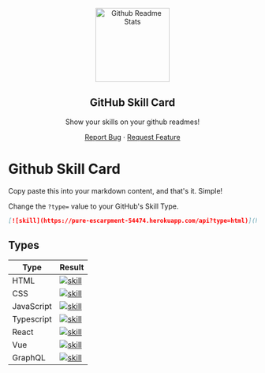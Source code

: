 <p align="center">
 <img width="150px" src="https://imgkr.cn-bj.ufileos.com/056279b6-f2c1-4bdd-8ced-0a5b31d567d9.png" align="center" alt="Github Readme Stats" /> 
 <h2 align="center">GitHub Skill Card</h2>
 <p align="center"> Show your skills on your github readmes!</p>
</p>
<p align="center">
  <a href="https://github.com/betterTisen/github-skill-card/issues">Report Bug</a>
  ·
  <a href="https://github.com/anuraghazra/github-readme-stats/issues">Request Feature</a>
</p>

# Github Skill Card

Copy paste this into your markdown content, and that's it. Simple!

Change the `?type=` value to your GitHub's Skill Type.

```markdown
[![skill](https://pure-escarpment-54474.herokuapp.com/api?type=html)](https://github.com/betterTisen/github-skill-card)
```

## Types

| Type       | Result                                                                                                                        |
| ---------- | ----------------------------------------------------------------------------------------------------------------------------- |
| HTML       | [![skill](https://pure-escarpment-54474.herokuapp.com/api?type=html)](https://github.com/betterTisen/github-skill-card)       |
| CSS        | [![skill](https://pure-escarpment-54474.herokuapp.com/api?type=css)](https://github.com/betterTisen/github-skill-card)        |
| JavaScript | [![skill](https://pure-escarpment-54474.herokuapp.com/api?type=javascript)](https://github.com/betterTisen/github-skill-card) |
| Typescript | [![skill](https://pure-escarpment-54474.herokuapp.com/api?type=typescript)](https://github.com/betterTisen/github-skill-card) |
| React      | [![skill](https://pure-escarpment-54474.herokuapp.com/api?type=react)](https://github.com/betterTisen/github-skill-card)      |
| Vue        | [![skill](https://pure-escarpment-54474.herokuapp.com/api?type=vue)](https://github.com/betterTisen/github-skill-card)        |
| GraphQL    | [![skill](https://pure-escarpment-54474.herokuapp.com/api?type=graphql)](https://github.com/betterTisen/github-skill-card)    |
